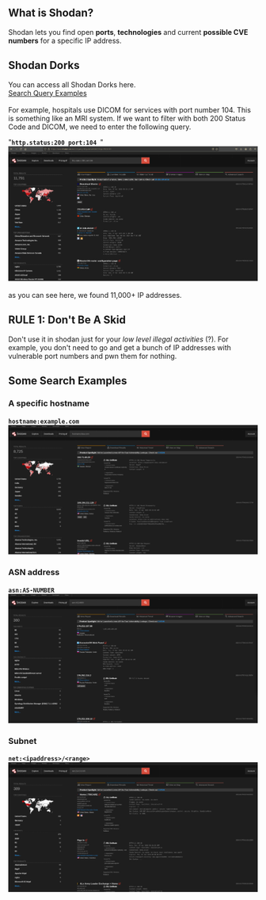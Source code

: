 ## What is Shodan?
Shodan lets you find open **ports**, **technologies** and current **possible CVE numbers** for a specific IP address.
## Shodan Dorks
You can access all Shodan Dorks here. \
[Search Query Examples](https://www.shodan.io/search/examples)
<br> <br>
For example, hospitals use DICOM for services with port number 104. This is something like an MRI system. If we want to filter with both 200 Status Code and DICOM, we need to enter the following query.

"**```http.status:200 port:104 ```**" \
![alt text](images/image.png)
<br><br>
as you can see here, we found 11,000+ IP addresses.
## RULE 1: Don't Be A Skid
Don't use it in shodan just for your *low level illegal activities* (?). For example, you don't need to go and get a bunch of IP addresses with vulnerable port numbers and pwn them for nothing.
## Some Search Examples

### A specific hostname
**```hostname:example.com```** \
![alt text](images/image2.png)

### ASN address
**```asn:AS-NUMBER```** \
![alt text](images/image3.png)

### Subnet
**```net:<ipaddress>/<range>```**
![alt text](images/image-1.png)
